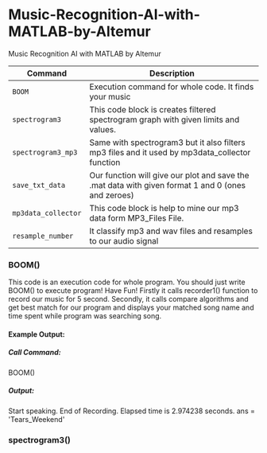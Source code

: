 # Music-Recognition-AI-with-MATLAB-by-Altemur
Music Recognition AI with MATLAB by Altemur

| Command | Description |
| --- | --- |
| `BOOM` | Execution command for whole code. It finds your music |
| `spectrogram3` | This code block is creates filtered spectrogram graph with given limits and values. |
| `spectrogram3_mp3` | Same with spectrogram3 but it also filters mp3 files and it used by mp3data_collector function |
| `save_txt_data` | Our function will give our plot and save the .mat data with given format 1 and 0 (ones and zeroes) |
| `mp3data_collector` | This code block is help to mine our mp3 data form MP3_Files File. |
| `resample_number` | It classify mp3 and wav files and resamples to our audio signal |

### BOOM()
This code is an execution code for whole program. You should just write BOOM() to execute program! Have Fun!
Firstly it calls recorder1() function to record our music for 5 second.
Secondly, it calls compare algorithms and get best match for our program and displays your matched song name and time spent while program was searching song.

#### Example Output:
##### Call Command:
BOOM()
##### Output:
Start speaking.
End of Recording.
Elapsed time is 2.974238 seconds.
ans =
    'Tears_Weekend'

### spectrogram3()
